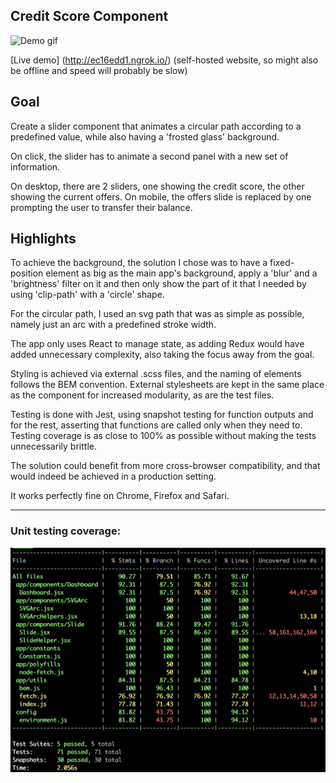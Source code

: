 ## Credit Score Component
![Demo gif](demo.gif)

[Live demo] (http://ec16edd1.ngrok.io/) (self-hosted website, so might also be offline and speed will probably be slow)

## Goal
Create a slider component that animates a circular path according to a predefined value, while also having a 'frosted glass' background.

On click, the slider has to animate a second panel with a new set of information.

On desktop, there are 2 sliders, one showing the credit score, the other showing the current offers.
On mobile, the offers slide is replaced by one prompting the user to transfer their balance.


## Highlights
To achieve the background, the solution I chose was to have a fixed-position element as big as the main app's background, apply a 'blur' and a 'brightness' filter on it and then only show the part of it that I needed by using 'clip-path' with a 'circle' shape.

For the circular path, I used an svg path that was as simple as possible, namely just an arc with a predefined stroke width.

The app only uses React to manage state, as adding Redux would have added unnecessary complexity, also taking the focus away from the goal.

Styling is achieved via external .scss files, and the naming of elements follows the BEM convention. External stylesheets are kept in the same place as the component for increased modularity, as are the test files.

Testing is done with Jest, using snapshot testing for function outputs and for the rest, asserting that functions are called only when they need to. Testing coverage is as close to 100% as possible without making the tests unnecessarily brittle.

The solution could benefit from more cross-browser compatibility, and that would indeed be achieved in a production setting.

It works perfectly fine on Chrome, Firefox and Safari.

--------------------------
### Unit testing coverage:

![Test coverage screenshot](test-coverage.jpg)



